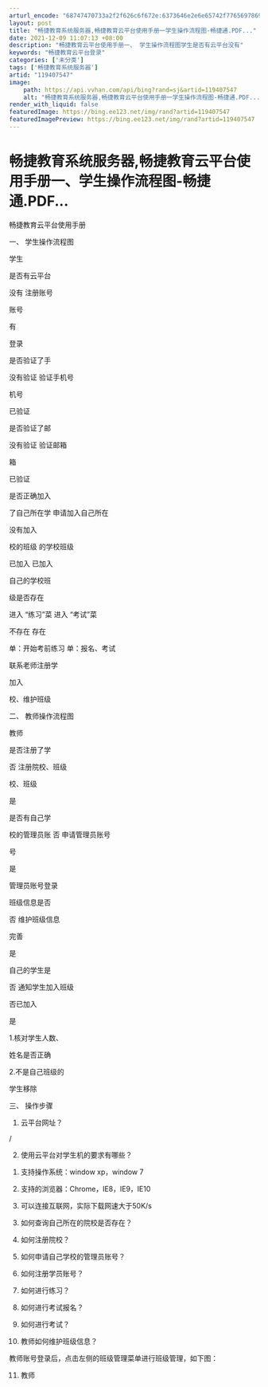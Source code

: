 ```yaml
---
arturl_encode: "68747470733a2f2f626c6f672e:6373646e2e6e65742f77656978696e5f32383938373436352f:61727469636c652f64657461696c732f313139343037353437"
layout: post
title: "畅捷教育系统服务器,畅捷教育云平台使用手册一学生操作流程图-畅捷通.PDF..."
date: 2021-12-09 11:07:13 +08:00
description: "畅捷教育云平台使用手册一、 学生操作流程图学生是否有云平台没有"
keywords: "畅捷教育云平台登录"
categories: ['未分类']
tags: ['畅捷教育系统服务器']
artid: "119407547"
image:
    path: https://api.vvhan.com/api/bing?rand=sj&artid=119407547
    alt: "畅捷教育系统服务器,畅捷教育云平台使用手册一学生操作流程图-畅捷通.PDF..."
render_with_liquid: false
featuredImage: https://bing.ee123.net/img/rand?artid=119407547
featuredImagePreview: https://bing.ee123.net/img/rand?artid=119407547
---
```


# 畅捷教育系统服务器,畅捷教育云平台使用手册一、学生操作流程图-畅捷通.PDF...

畅捷教育云平台使用手册

一、 学生操作流程图

学生

是否有云平台

没有 注册账号

账号

有

登录

是否验证了手

没有验证 验证手机号

机号

已验证

是否验证了邮

没有验证 验证邮箱

箱

已验证

是否正确加入

了自己所在学 申请加入自己所在

没有加入

校的班级 的学校班级

已加入 已加入

自己的学校班

级是否存在

进入 “练习”菜 进入 “考试”菜

不存在 存在

单：开始考前练习 单：报名、考试

联系老师注册学

加入

校、维护班级

二、 教师操作流程图

教师

是否注册了学

否 注册院校、班级

校、班级

是

是否有自己学

校的管理员账 否 申请管理员账号

号

是

管理员账号登录

班级信息是否

否 维护班级信息

完善

是

自己的学生是

否 通知学生加入班级

否已加入

是

1.核对学生人数、

姓名是否正确

2.不是自己班级的

学生移除

三、 操作步骤

1. 云平台网址？

/

2. 使用云平台对学生机的要求有哪些？

1) 支持操作系统：window xp，window 7

2) 支持的浏览器：Chrome，IE8，IE9，IE10

3) 可以连接互联网，实际下载网速大于50K/s

3. 如何查询自己所在的院校是否存在？

4. 如何注册院校？

5. 如何申请自己学校的管理员账号？

6. 如何注册学员账号？

7. 如何进行练习？

8. 如何进行考试报名？

9. 如何进行考试？

10. 教师如何维护班级信息？

教师账号登录后，点击左侧的班级管理菜单进行班级管理，如下图：

11. 教师